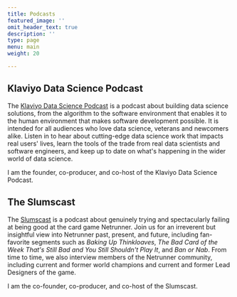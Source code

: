```yaml
---
title: Podcasts
featured_image: ''
omit_header_text: true
description: ''
type: page
menu: main
weight: 20

---
```


## Klaviyo Data Science Podcast

The [Klaviyo Data Science Podcast](https://podcasters.spotify.com/pod/show/klaviyo-data-science) is a podcast about building data science solutions, from the algorithm to the software environment that enables it to the human environment that makes software development possible. It is intended for all audiences who love data science, veterans and newcomers alike. Listen in to hear about cutting-edge data science work that impacts real users' lives, learn the tools of the trade from real data scientists and software engineers, and keep up to date on what's happening in the wider world of data science. 

I am the founder, co-producer, and co-host of the Klaviyo Data Science Podcast. 

## The Slumscast

The [Slumscast](https://podcasters.spotify.com/pod/show/slumscast) is a podcast about genuinely trying and spectacularly failing at being good at the card game Netrunner. Join us for an irreverent but insightful view into Netrunner past, present, and future, including fan-favorite segments such as *Baking Up Thinkloaves*, *The Bad Card of the Week That's Still Bad and You Still Shouldn't Play It*, and *Ban or Nab*. From time to time, we also interview members of the Netrunner community, including current and former world champions and current and former Lead Designers of the game. 

I am the co-founder, co-producer, and co-host of the Slumscast. 